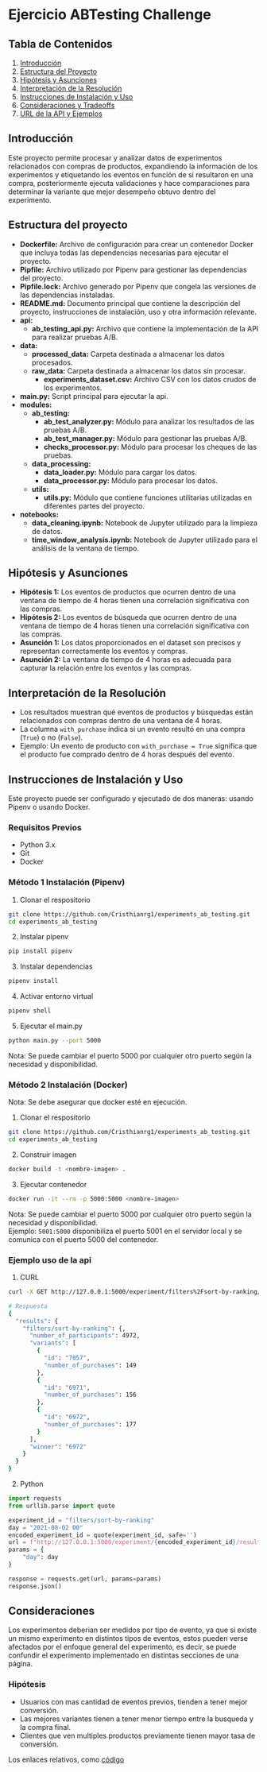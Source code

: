 # Ejercicio ABTesting Challenge

## Tabla de Contenidos

1. [Introducción](#introducción)
2. [Estructura del Proyecto](#estructura-del-proyecto)
3. [Hipótesis y Asunciones](#hipótesis-y-asunciones)
4. [Interpretación de la Resolución](#interpretación-de-la-resolución)
5. [Instrucciones de Instalación y Uso](#instrucciones-de-instalación-y-uso)
6. [Consideraciones y Tradeoffs](#consideraciones-y-tradeoffs)
7. [URL de la API y Ejemplos](#url-de-la-api-y-ejemplos)

## Introducción

Este proyecto permite procesar y analizar datos de experimentos relacionados con compras de productos, expandiendo la información de los experimentos y etiquetando los eventos en función de si resultaron en una compra, posteriormente ejecuta validaciones y hace comparaciones para determinar la variante que mejor desempeño obtuvo dentro del experimento.

## Estructura del proyecto

- **Dockerfile:** Archivo de configuración para crear un contenedor Docker que incluya todas las dependencias necesarias para ejecutar el proyecto.
- **Pipfile:** Archivo utilizado por Pipenv para gestionar las dependencias del proyecto.
- **Pipfile.lock:** Archivo generado por Pipenv que congela las versiones de las dependencias instaladas.
- **README.md:** Documento principal que contiene la descripción del proyecto, instrucciones de instalación, uso y otra información relevante.
- **api:** 
  - **ab_testing_api.py:** Archivo que contiene la implementación de la API para realizar pruebas A/B.
- **data:**
  - **processed_data:** Carpeta destinada a almacenar los datos procesados.
  - **raw_data:** Carpeta destinada a almacenar los datos sin procesar.
    - **experiments_dataset.csv:** Archivo CSV con los datos crudos de los experimentos.
- **main.py:** Script principal para ejecutar la api.
- **modules:**
  - **ab_testing:**
    - **ab_test_analyzer.py:** Módulo para analizar los resultados de las pruebas A/B.
    - **ab_test_manager.py:** Módulo para gestionar las pruebas A/B.
    - **checks_processor.py:** Módulo para procesar los cheques de las pruebas.
  - **data_processing:**
    - **data_loader.py:** Módulo para cargar los datos.
    - **data_processor.py:** Módulo para procesar los datos.
  - **utils:**
    - **utils.py:** Módulo que contiene funciones utilitarias utilizadas en diferentes partes del proyecto.
- **notebooks:**
  - **data_cleaning.ipynb:** Notebook de Jupyter utilizado para la limpieza de datos.
  - **time_window_analysis.ipynb:** Notebook de Jupyter utilizado para el análisis de la ventana de tiempo.



## Hipótesis y Asunciones

- **Hipótesis 1:** Los eventos de productos que ocurren dentro de una ventana de tiempo de 4 horas tienen una correlación significativa con las compras.
- **Hipótesis 2:** Los eventos de búsqueda que ocurren dentro de una ventana de tiempo de 4 horas tienen una correlación significativa con las compras.
- **Asunción 1:** Los datos proporcionados en el dataset son precisos y representan correctamente los eventos y compras.
- **Asunción 2:** La ventana de tiempo de 4 horas es adecuada para capturar la relación entre los eventos y las compras.

## Interpretación de la Resolución

- Los resultados muestran qué eventos de productos y búsquedas están relacionados con compras dentro de una ventana de 4 horas.
- La columna `with_purchase` indica si un evento resultó en una compra (`True`) o no (`False`).
- Ejemplo: Un evento de producto con `with_purchase = True` significa que el producto fue comprado dentro de 4 horas después del evento.

## Instrucciones de Instalación y Uso

Este proyecto puede ser configurado y ejecutado de dos maneras: usando Pipenv o usando Docker.


### Requisitos Previos

- Python 3.x
- Git
- Docker

### Método 1 Instalación (Pipenv)

1. Clonar el respositorio
```bash
git clone https://github.com/Cristhianrg1/experiments_ab_testing.git
cd experiments_ab_testing
```

2. Instalar pipenv
```bash
pip install pipenv
```

3. Instalar dependencias
```bash
pipenv install
```

4. Activar entorno virtual
```bash
pipenv shell
```

5. Ejecutar el main.py
```bash
python main.py --port 5000
```
Nota: Se puede cambiar el puerto 5000 por cualquier otro puerto según la necesidad y disponibilidad.

### Método 2 Instalación (Docker)
Nota: Se debe asegurar que docker esté en ejecución.

1. Clonar el respositorio
```bash
git clone https://github.com/Cristhianrg1/experiments_ab_testing.git
cd experiments_ab_testing
```

2. Construir imagen
```bash
docker build -t <nombre-imagen> .
```

3. Ejecutar contenedor
```bash
docker run -it --rm -p 5000:5000 <nombre-imagen>
```
Nota: Se puede cambiar el puerto 5000 por cualquier otro puerto según la necesidad y disponibilidad.  
Ejemplo: `5001:5000` disponibiliza el puerto 5001 en el servidor local y se comunica con el puerto 5000 del contenedor.


### Ejemplo uso de la api

1. CURL
```bash
curl -X GET http://127.0.0.1:5000/experiment/filters%2Fsort-by-ranking/result

# Respuesta
{
  "results": {
    "filters/sort-by-ranking": {,
      "number_of_participants": 4972,
      "variants": [
        {
          "id": "7057",
          "number_of_purchases": 149
        },
        {
          "id": "6971",
          "number_of_purchases": 156
        },
        {
          "id": "6972",
          "number_of_purchases": 177
        }
      ],
      "winner": "6972"
    }
  }
}
```

2. Python

```python
import requests
from urllib.parse import quote

experiment_id = "filters/sort-by-ranking"
day = "2021-08-02 00"
encoded_experiment_id = quote(experiment_id, safe='')
url = f"http://127.0.0.1:5000/experiment/{encoded_experiment_id}/result"
params = {
    "day": day
}

response = requests.get(url, params=params)
response.json()
```









## Consideraciones

Los experimentos deberian ser medidos por tipo de evento, ya que si existe un mismo experimento en distintos tipos de eventos, estos pueden verse afectados por el enfoque general del experimento, es decir, se puede confundir el experimento implementado en distintas secciones de una página.


### Hipótesis
- Usuarios con mas cantidad de eventos previos, tienden a tener mejor conversión.
- Las mejores variantes tienen a tener menor tiempo entre la busqueda y la compra final.
- Clientes que ven multiples productos previamente tienen mayor tasa de conversión.


Los enlaces relativos, como [código](notebooks/time_window_analysis.ipynb)